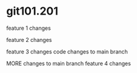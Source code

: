 # git101.201

feature 1 changes

feature 2 changes

feature 3 changes
code changes to main branch

MORE changes to main branch
feature 4 changes
